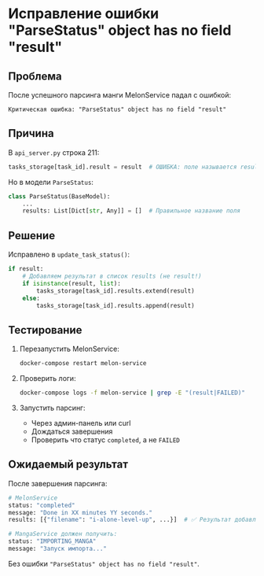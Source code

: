 # Исправление ошибки "ParseStatus" object has no field "result"

## Проблема

После успешного парсинга манги MelonService падал с ошибкой:
```
Критическая ошибка: "ParseStatus" object has no field "result"
```

## Причина

В `api_server.py` строка 211:
```python
tasks_storage[task_id].result = result  # ОШИБКА: поле называется results (множественное число)
```

Но в модели `ParseStatus`:
```python
class ParseStatus(BaseModel):
    ...
    results: List[Dict[str, Any]] = []  # Правильное название поля
```

## Решение

Исправлено в `update_task_status()`:

```python
if result:
    # Добавляем результат в список results (не result!)
    if isinstance(result, list):
        tasks_storage[task_id].results.extend(result)
    else:
        tasks_storage[task_id].results.append(result)
```

## Тестирование

1. Перезапустить MelonService:
   ```bash
   docker-compose restart melon-service
   ```

2. Проверить логи:
   ```bash
   docker-compose logs -f melon-service | grep -E "(result|FAILED)"
   ```

3. Запустить парсинг:
   - Через админ-панель или curl
   - Дождаться завершения
   - Проверить что статус `completed`, а не `FAILED`

## Ожидаемый результат

После завершения парсинга:
```python
# MelonService
status: "completed"
message: "Done in XX minutes YY seconds."
results: [{"filename": "i-alone-level-up", ...}]  # ✅ Результат добавлен

# MangaService должен получить:
status: "IMPORTING_MANGA"
message: "Запуск импорта..."
```

Без ошибки `"ParseStatus" object has no field "result"`.
